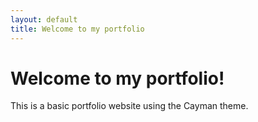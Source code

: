 ```yaml
---
layout: default
title: Welcome to my portfolio
---
```


# Welcome to my portfolio!

This is a basic portfolio website using the Cayman theme.
